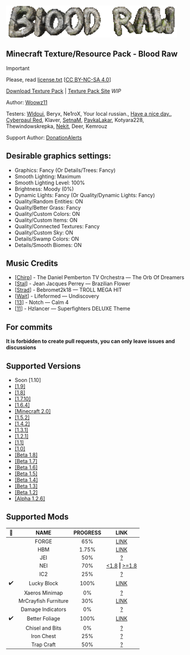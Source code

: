 ![Texture Pack Icon](https://raw.githubusercontent.com/Woowz11/BloodRaw-Minecraft/main/woowz/logo.png)

## Minecraft Texture/Resource Pack - Blood Raw

> [!IMPORTANT]
> Please, read [license.txt](https://github.com/Woowz11/BloodRaw-Minecraft/blob/main/license.txt) [[CC BY-NC-SA 4.0](https://creativecommons.org/licenses/by-nc-sa/4.0/)]

[Download Texture Pack](https://github.com/Woowz11/BloodRaw-Minecraft/releases) | [Texture Pack Site](https://woowz11.github.io/woowzsite/bloodraw.html) *WIP*

Author: [Woowz11](https://github.com/Woowz11)

Testers: [Wldoui](https://github.com/wldoui), Beryx, Ne1roX, Your local russian., [Have a nice day.](https://github.com/haveanicedaay), [Cyberpaul Red](https://github.com/red-pr), Klaver, [SetnaM](https://github.com/youwillseelowskill), [PavkaLakar](https://github.com/PavkaLakar), Kotyara228, Thewindowskrepka, [Nekit](https://github.com/nekitplay155), Deer, Kemrouz

Support Author: [DonationAlerts](https://www.donationalerts.com/r/woowz11original)

## Desirable graphics settings:
* Graphics: Fancy (Or Details/Trees: Fancy)
* Smooth Lighting: Maximum
* Smooth Lighting Level: 100%
* Brightness: Moody (0%)
* Dynamic Lights: Fancy (Or Quality/Dynamic Lights: Fancy)
* Quality/Random Entities: ON
* Quality/Better Grass: Fancy
* Quality/Custom Colors: ON
* Quality/Custom Items: ON
* Quality/Connected Textures: Fancy
* Quality/Custom Sky: ON
* Details/Swamp Colors: ON
* Details/Smooth Biomes: ON
## Music Credits
* [[Chirp](https://github.com/Woowz11/BloodRaw-Minecraft/blob/main/assets/minecraft/sounds/records/chirp.ogg)] - The Daniel Pemberton TV Orchestra — The Orb Of Dreamers
* [[Stal](https://github.com/Woowz11/BloodRaw-Minecraft/blob/main/assets/minecraft/sounds/records/stal.ogg)] - Jean Jacques Perrey — Brazilian Flower
* [[Strad](https://github.com/Woowz11/BloodRaw-Minecraft/blob/main/assets/minecraft/sounds/records/strad.ogg)] - Bebromet2k18 — TROLL MEGA HIT
* [[Wait](https://github.com/Woowz11/BloodRaw-Minecraft/blob/main/assets/minecraft/sounds/records/wait.ogg)] - Lifeformed — Undiscovery
* [[13](https://github.com/Woowz11/BloodRaw-Minecraft/blob/main/assets/minecraft/sounds/records/13.ogg)] - Notch — Calm 4
* [[11](https://github.com/Woowz11/BloodRaw-Minecraft/blob/main/assets/minecraft/sounds/records/11.ogg)] - Hzlancer — Superfighters DELUXE Theme
## For commits
**It is forbidden to create pull requests, you can only leave issues and discussions**
## Supported Versions
* Soon [1.10]
* [[1.9]](https://github.com/Woowz11/BloodRaw-Minecraft/releases/tag/1.0.4)
* [[1.8]](https://github.com/Woowz11/BloodRaw-Minecraft/releases/tag/0.8.8)
* [[1.7.10]](https://github.com/Woowz11/BloodRaw-Minecraft/releases/tag/0.6.4)
* [[1.6.4]](https://github.com/Woowz11/BloodRaw-Minecraft/releases/tag/0.5.6)
* [[Minecraft 2.0]](https://github.com/Woowz11/BloodRaw-Minecraft/releases/tag/0.4.7)
* [[1.5.2]](https://github.com/Woowz11/BloodRaw-Minecraft/releases/tag/0.4.6)
* [[1.4.2]](https://github.com/Woowz11/BloodRaw-Minecraft/releases/tag/0.3.8)
* [[1.3.1]](https://github.com/Woowz11/BloodRaw-Minecraft/releases/tag/0.3.3)
* [[1.2.1]](https://github.com/Woowz11/BloodRaw-Minecraft/releases/tag/0.3.0)
* [[1.1]](https://github.com/Woowz11/BloodRaw-Minecraft/releases/tag/0.2.7)
* [[1.0]](https://github.com/Woowz11/BloodRaw-Minecraft/releases/tag/0.2.6)
* [[Beta 1.8]](https://github.com/Woowz11/BloodRaw-Minecraft/releases/tag/0.2.0)
* [[Beta 1.7]](https://github.com/Woowz11/BloodRaw-Minecraft/releases/tag/0.1.6)
* [[Beta 1.6]](https://github.com/Woowz11/BloodRaw-Minecraft/releases/tag/0.1.5)
* [[Beta 1.5]](https://github.com/Woowz11/BloodRaw-Minecraft/releases/tag/0.1.4)
* [[Beta 1.4]](https://github.com/Woowz11/BloodRaw-Minecraft/releases/tag/0.1.3)
* [[Beta 1.3]](https://github.com/Woowz11/BloodRaw-Minecraft/releases/tag/0.1.2)
* [[Beta 1.2]](https://github.com/Woowz11/BloodRaw-Minecraft/releases/tag/0.1.1)
* [[Alpha 1.2.6]](https://github.com/Woowz11/BloodRaw-Minecraft/releases/tag/0.0.9)
## Supported Mods
|🏁|NAME|PROGRESS|LINK|
|:-:|:--:|:------:|:--:|
||FORGE|65%|[LINK](https://files.minecraftforge.net/net/minecraftforge/forge/)|
||HBM|1.75%|[LINK](https://www.curseforge.com/minecraft/mc-mods/hbms-nuclear-tech-mod)|
||JEI|50%|[?]()|
||NEI|70%|[<1.8](https://www.curseforge.com/minecraft/mc-mods/notenoughitems) **\|** [>=1.8](https://legacy.curseforge.com/minecraft/mc-mods/not-enough-items-1-8)|
||IC2|25%|[?]()|
|✔️|Lucky Block|100%|[LINK](https://www.curseforge.com/minecraft/mc-mods/lucky-block)|
||Xaeros Minimap|0%|[?]()|
||MrCrayfish Furniture|30%|[LINK](https://www.curseforge.com/minecraft/mc-mods/mrcrayfish-furniture-mod)|
||Damage Indicators|0%|[?]()|
|✔️|Better Foliage|100%|[LINK](https://www.curseforge.com/minecraft/mc-mods/better-foliage)|
||Chisel and Bits|0%|[?]()|
||Iron Chest|25%|[?]()|
||Trap Craft|50%|[?]()|